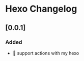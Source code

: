 <!-- Keep a Changelog guide -> https://keepachangelog.com -->

# Hexo Changelog

## [0.0.1]

### Added

- 🎉 support actions with my hexo